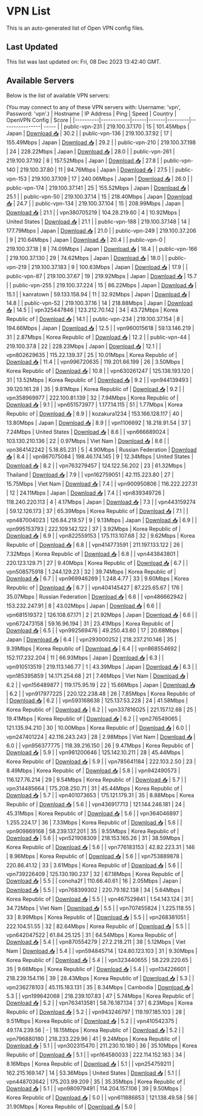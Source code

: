 # VPN List

This is an auto-generated list of Open VPN config files.

## Last Updated

This list was last updated on: Fri, 08 Dec 2023 13:42:40 GMT.

## Available Servers

Below is the list of available VPN servers:

(You may connect to any of these VPN servers with: Username: 'vpn', Password: 'vpn'.)
| Hostname | IP Address | Ping | Speed | Country | OpenVPN Config | Score |
|----------|------------|------|-------|---------|----------------| ----- |
| public-vpn-231 | 219.100.37.170 | 15 | 101.45Mbps | Japan | [Download 📥](./configs/server_0_JP.ovpn) | 30.2 |
| public-vpn-136 | 219.100.37.92 | 17 | 155.49Mbps | Japan | [Download 📥](./configs/server_1_JP.ovpn) | 29.2 |
| public-vpn-210 | 219.100.37.198 | 24 | 228.22Mbps | Japan | [Download 📥](./configs/server_2_JP.ovpn) | 28.0 |
| public-vpn-261 | 219.100.37.192 | 8 | 157.52Mbps | Japan | [Download 📥](./configs/server_3_JP.ovpn) | 27.8 |
| public-vpn-140 | 219.100.37.80 | 11 | 94.76Mbps | Japan | [Download 📥](./configs/server_4_JP.ovpn) | 27.5 |
| public-vpn-153 | 219.100.37.109 | 17 | 240.06Mbps | Japan | [Download 📥](./configs/server_5_JP.ovpn) | 26.0 |
| public-vpn-174 | 219.100.37.141 | 25 | 155.52Mbps | Japan | [Download 📥](./configs/server_6_JP.ovpn) | 25.1 |
| public-vpn-50 | 219.100.37.14 | 15 | 218.40Mbps | Japan | [Download 📥](./configs/server_7_JP.ovpn) | 24.7 |
| public-vpn-134 | 219.100.37.104 | 15 | 208.99Mbps | Japan | [Download 📥](./configs/server_8_JP.ovpn) | 21.1 |
| vpn380705219 | 104.28.219.60 | 4 | 10.92Mbps | United States | [Download 📥](./configs/server_9_US.ovpn) | 21.1 |
| public-vpn-188 | 219.100.37.148 | 14 | 177.79Mbps | Japan | [Download 📥](./configs/server_10_JP.ovpn) | 21.0 |
| public-vpn-249 | 219.100.37.206 | 9 | 210.64Mbps | Japan | [Download 📥](./configs/server_11_JP.ovpn) | 20.4 |
| public-vpn-0 | 219.100.37.18 | 8 | 74.09Mbps | Japan | [Download 📥](./configs/server_12_JP.ovpn) | 18.4 |
| public-vpn-166 | 219.100.37.130 | 29 | 74.62Mbps | Japan | [Download 📥](./configs/server_13_JP.ovpn) | 18.0 |
| public-vpn-219 | 219.100.37.183 | 9 | 100.63Mbps | Japan | [Download 📥](./configs/server_14_JP.ovpn) | 17.9 |
| public-vpn-87 | 219.100.37.67 | 19 | 219.92Mbps | Japan | [Download 📥](./configs/server_15_JP.ovpn) | 15.7 |
| public-vpn-255 | 219.100.37.224 | 15 | 86.22Mbps | Japan | [Download 📥](./configs/server_16_JP.ovpn) | 15.1 |
| kanratown | 59.133.158.94 | 11 | 32.92Mbps | Japan | [Download 📥](./configs/server_17_JP.ovpn) | 14.8 |
| public-vpn-52 | 219.100.37.16 | 14 | 218.88Mbps | Japan | [Download 📥](./configs/server_18_JP.ovpn) | 14.5 |
| vpn325447846 | 123.212.70.142 | 34 | 43.72Mbps | Korea Republic of | [Download 📥](./configs/server_19_KR.ovpn) | 14.1 |
| public-vpn-234 | 219.100.37.154 | 8 | 194.66Mbps | Japan | [Download 📥](./configs/server_20_JP.ovpn) | 12.5 |
| vpn960015618 | 59.13.146.219 | 31 | 2.87Mbps | Korea Republic of | [Download 📥](./configs/server_21_KR.ovpn) | 12.2 |
| public-vpn-44 | 219.100.37.8 | 22 | 228.23Mbps | Japan | [Download 📥](./configs/server_22_JP.ovpn) | 12.1 |
| vpn802629635 | 115.22.139.37 | 25 | 10.01Mbps | Korea Republic of | [Download 📥](./configs/server_23_KR.ovpn) | 11.4 |
| vpn996720635 | 119.201.66.199 | 26 | 3.50Mbps | Korea Republic of | [Download 📥](./configs/server_24_KR.ovpn) | 10.8 |
| vpn630261247 | 125.138.193.120 | 31 | 13.52Mbps | Korea Republic of | [Download 📥](./configs/server_25_KR.ovpn) | 9.2 |
| vpn944139493 | 39.120.161.28 | 35 | 9.81Mbps | Korea Republic of | [Download 📥](./configs/server_26_KR.ovpn) | 9.2 |
| vpn358969977 | 222.100.81.139 | 32 | 7.94Mbps | Korea Republic of | [Download 📥](./configs/server_27_KR.ovpn) | 9.1 |
| vpn651573977 | 1.177.14.115 | 51 | 1.77Mbps | Korea Republic of | [Download 📥](./configs/server_28_KR.ovpn) | 8.9 |
| kozakura1234 | 153.166.128.117 | 40 | 13.80Mbps | Japan | [Download 📥](./configs/server_29_JP.ovpn) | 8.9 |
| vpn1106692 | 18.218.91.54 | 37 | 7.24Mbps | United States | [Download 📥](./configs/server_30_US.ovpn) | 8.6 |
| vpn666689024 | 103.130.210.136 | 22 | 0.97Mbps | Viet Nam | [Download 📥](./configs/server_31_VN.ovpn) | 8.6 |
| vpn364142242 | 5.18.85.231 | 5 | 4.90Mbps | Russian Federation | [Download 📥](./configs/server_32_RU.ovpn) | 8.4 |
| vpn867075084 | 198.46.174.145 | 9 | 12.34Mbps | United States | [Download 📥](./configs/server_33_US.ovpn) | 8.2 |
| vpn763279457 | 124.122.56.202 | 23 | 61.32Mbps | Thailand | [Download 📥](./configs/server_34_TH.ovpn) | 7.9 |
| vpn162759051 | 42.115.223.80 | 27 | 15.75Mbps | Viet Nam | [Download 📥](./configs/server_35_VN.ovpn) | 7.4 |
| vpn900950806 | 116.222.227.31 | 12 | 24.11Mbps | Japan | [Download 📥](./configs/server_36_JP.ovpn) | 7.4 |
| vpn839349726 | 118.240.220.113 | 4 | 4.17Mbps | Japan | [Download 📥](./configs/server_37_JP.ovpn) | 7.3 |
| vpn443159274 | 59.12.126.173 | 37 | 65.39Mbps | Korea Republic of | [Download 📥](./configs/server_38_KR.ovpn) | 7.1 |
| vpn487004023 | 126.84.219.57 | 9 | 9.13Mbps | Japan | [Download 📥](./configs/server_39_JP.ovpn) | 6.9 |
| vpn995153793 | 222.109.142.122 | 37 | 3.92Mbps | Korea Republic of | [Download 📥](./configs/server_40_KR.ovpn) | 6.9 |
| vpn822559153 | 175.113.107.68 | 32 | 9.62Mbps | Korea Republic of | [Download 📥](./configs/server_41_KR.ovpn) | 6.8 |
| vpn414773591 | 211.197.133.122 | 26 | 7.32Mbps | Korea Republic of | [Download 📥](./configs/server_42_KR.ovpn) | 6.8 |
| vpn443843801 | 220.123.129.71 | 27 | 9.40Mbps | Korea Republic of | [Download 📥](./configs/server_43_KR.ovpn) | 6.7 |
| vpn508575918 | 1.244.129.23 | 32 | 39.74Mbps | Korea Republic of | [Download 📥](./configs/server_44_KR.ovpn) | 6.7 |
| vpn969946269 | 1.248.4.77 | 33 | 9.60Mbps | Korea Republic of | [Download 📥](./configs/server_45_KR.ovpn) | 6.7 |
| vpn404145427 | 87.225.65.67 | 176 | 35.07Mbps | Russian Federation | [Download 📥](./configs/server_46_RU.ovpn) | 6.6 |
| vpn486662942 | 153.232.247.91 | 8 | 43.02Mbps | Japan | [Download 📥](./configs/server_47_JP.ovpn) | 6.6 |
| vpn681519372 | 126.108.67.171 | 2 | 21.92Mbps | Japan | [Download 📥](./configs/server_48_JP.ovpn) | 6.6 |
| vpn672473158 | 59.16.96.194 | 31 | 23.41Mbps | Korea Republic of | [Download 📥](./configs/server_49_KR.ovpn) | 6.5 |
| vpn992569476 | 49.250.43.60 | 17 | 20.68Mbps | Japan | [Download 📥](./configs/server_50_JP.ovpn) | 6.4 |
| vpn293000252 | 218.237.210.146 | 35 | 9.39Mbps | Korea Republic of | [Download 📥](./configs/server_51_KR.ovpn) | 6.4 |
| vpn868554692 | 152.117.232.204 | 11 | 66.93Mbps | Japan | [Download 📥](./configs/server_52_JP.ovpn) | 6.3 |
| vpn910513519 | 219.113.146.77 | 1 | 43.39Mbps | Japan | [Download 📥](./configs/server_53_JP.ovpn) | 6.3 |
| vpn185395859 | 14.171.254.68 | 21 | 7.46Mbps | Viet Nam | [Download 📥](./configs/server_54_VN.ovpn) | 6.2 |
| vpn156489877 | 119.175.95.19 | 22 | 15.66Mbps | Japan | [Download 📥](./configs/server_55_JP.ovpn) | 6.2 |
| vpn917977225 | 220.122.238.48 | 26 | 7.85Mbps | Korea Republic of | [Download 📥](./configs/server_56_KR.ovpn) | 6.2 |
| vpn593168638 | 125.137.53.228 | 24 | 41.58Mbps | Korea Republic of | [Download 📥](./configs/server_57_KR.ovpn) | 6.2 |
| vpn337816025 | 221.157.12.68 | 25 | 19.41Mbps | Korea Republic of | [Download 📥](./configs/server_58_KR.ovpn) | 6.2 |
| vpn276549065 | 121.135.94.210 | 30 | 10.00Mbps | Korea Republic of | [Download 📥](./configs/server_59_KR.ovpn) | 6.0 |
| vpn247401224 | 42.116.243.243 | 28 | 2.98Mbps | Viet Nam | [Download 📥](./configs/server_60_VN.ovpn) | 6.0 |
| vpn956377775 | 118.39.216.150 | 26 | 9.47Mbps | Korea Republic of | [Download 📥](./configs/server_61_KR.ovpn) | 5.9 |
| vpn981200646 | 125.142.10.211 | 28 | 45.44Mbps | Korea Republic of | [Download 📥](./configs/server_62_KR.ovpn) | 5.9 |
| vpn785641184 | 222.103.2.50 | 23 | 8.49Mbps | Korea Republic of | [Download 📥](./configs/server_63_KR.ovpn) | 5.8 |
| vpn942490573 | 116.127.76.214 | 29 | 9.54Mbps | Korea Republic of | [Download 📥](./configs/server_64_KR.ovpn) | 5.7 |
| vpn314485664 | 175.208.250.71 | 31 | 45.44Mbps | Korea Republic of | [Download 📥](./configs/server_65_KR.ovpn) | 5.7 |
| vpn401073653 | 175.121.179.31 | 35 | 8.88Mbps | Korea Republic of | [Download 📥](./configs/server_66_KR.ovpn) | 5.6 |
| vpn436917713 | 121.144.246.181 | 24 | 45.31Mbps | Korea Republic of | [Download 📥](./configs/server_67_KR.ovpn) | 5.6 |
| vpn364046897 | 1.255.224.17 | 36 | 7.33Mbps | Korea Republic of | [Download 📥](./configs/server_68_KR.ovpn) | 5.6 |
| vpn909869168 | 58.239.137.201 | 35 | 9.55Mbps | Korea Republic of | [Download 📥](./configs/server_69_KR.ovpn) | 5.6 |
| vpn521908309 | 218.153.165.26 | 31 | 38.59Mbps | Korea Republic of | [Download 📥](./configs/server_70_KR.ovpn) | 5.6 |
| vpn776183153 | 42.82.223.31 | 146 | 8.96Mbps | Korea Republic of | [Download 📥](./configs/server_71_KR.ovpn) | 5.6 |
| vpn753889878 | 220.86.41.12 | 33 | 3.61Mbps | Korea Republic of | [Download 📥](./configs/server_72_KR.ovpn) | 5.6 |
| vpn739226409 | 125.130.190.237 | 32 | 67.18Mbps | Korea Republic of | [Download 📥](./configs/server_73_KR.ovpn) | 5.5 |
| conoha2f | 110.66.40.61 | 16 | 2.05Mbps | Japan | [Download 📥](./configs/server_74_JP.ovpn) | 5.5 |
| vpn768399302 | 220.79.182.138 | 34 | 5.64Mbps | Korea Republic of | [Download 📥](./configs/server_75_KR.ovpn) | 5.5 |
| vpn467529841 | 1.54.143.124 | 31 | 34.72Mbps | Viet Nam | [Download 📥](./configs/server_76_VN.ovpn) | 5.5 |
| vpn707455824 | 1.225.118.55 | 33 | 8.99Mbps | Korea Republic of | [Download 📥](./configs/server_77_KR.ovpn) | 5.5 |
| vpn268381051 | 222.104.51.55 | 32 | 82.64Mbps | Korea Republic of | [Download 📥](./configs/server_78_KR.ovpn) | 5.5 |
| vpn642047522 | 61.84.25.125 | 31 | 64.54Mbps | Korea Republic of | [Download 📥](./configs/server_79_KR.ovpn) | 5.4 |
| vpn870554279 | 27.2.218.211 | 38 | 5.12Mbps | Viet Nam | [Download 📥](./configs/server_80_VN.ovpn) | 5.4 |
| vpn594845714 | 124.80.123.103 | 31 | 9.30Mbps | Korea Republic of | [Download 📥](./configs/server_81_KR.ovpn) | 5.4 |
| vpn323440655 | 58.229.220.65 | 35 | 9.66Mbps | Korea Republic of | [Download 📥](./configs/server_82_KR.ovpn) | 5.4 |
| vpn134226601 | 218.239.154.116 | 39 | 28.43Mbps | Korea Republic of | [Download 📥](./configs/server_83_KR.ovpn) | 5.3 |
| vpn236278103 | 45.115.183.131 | 35 | 8.34Mbps | Cambodia | [Download 📥](./configs/server_84_KH.ovpn) | 5.3 |
| vpn199642068 | 218.239.107.83 | 47 | 5.74Mbps | Korea Republic of | [Download 📥](./configs/server_85_KR.ovpn) | 5.2 |
| vpn763413581 | 58.76.187.134 | 37 | 6.23Mbps | Korea Republic of | [Download 📥](./configs/server_86_KR.ovpn) | 5.2 |
| vpn943246797 | 119.197.185.103 | 28 | 9.51Mbps | Korea Republic of | [Download 📥](./configs/server_87_KR.ovpn) | 5.2 |
| vpn410542375 | 49.174.239.56 | - | 18.15Mbps | Korea Republic of | [Download 📥](./configs/server_88_KR.ovpn) | 5.2 |
| vpn796880180 | 218.233.229.96 | 41 | 9.24Mbps | Korea Republic of | [Download 📥](./configs/server_89_KR.ovpn) | 5.1 |
| vpn302315470 | 211.230.10.180 | 36 | 35.10Mbps | Korea Republic of | [Download 📥](./configs/server_90_KR.ovpn) | 5.1 |
| vpn164580033 | 222.114.152.183 | 34 | 8.16Mbps | Korea Republic of | [Download 📥](./configs/server_91_KR.ovpn) | 5.1 |
| vpn254759211 | 162.215.169.147 | 14 | 53.36Mbps | United States | [Download 📥](./configs/server_92_US.ovpn) | 5.1 |
| vpn448703642 | 175.203.99.209 | 35 | 35.35Mbps | Korea Republic of | [Download 📥](./configs/server_93_KR.ovpn) | 5.1 |
| vpn980979491 | 114.204.157.106 | 39 | 9.50Mbps | Korea Republic of | [Download 📥](./configs/server_94_KR.ovpn) | 5.0 |
| vpn611886853 | 121.138.49.58 | 56 | 31.90Mbps | Korea Republic of | [Download 📥](./configs/server_95_KR.ovpn) | 5.0 |
